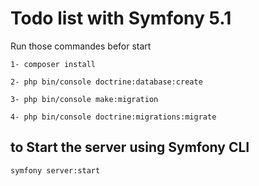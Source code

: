 # Todo list with Symfony 5.1

Run those commandes befor start

`1- composer install`

`2- php bin/console doctrine:database:create`

`3- php bin/console make:migration`

`4- php bin/console doctrine:migrations:migrate`


## to Start the server using Symfony CLI
`symfony server:start`
